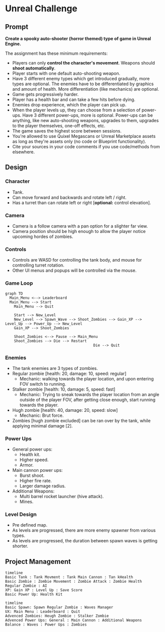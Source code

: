 # Unreal Challenge

## Prompt

**Create a spooky auto-shooter (horror themed) type of game in Unreal Engine.**

The assignment has these minimum requirements:

- Players can only **control the character's movement**. Weapons should **shoot automatically**.
- Player starts with one default auto-shooting weapon.
- Have 3 different enemy types which get introduced gradually, more types are optional. The enemies have to be differentiated by graphics and
amount of health. More differentiation (like mechanics) are optional.
- Game gets progressively harder.
- Player has a health bar and can take a few hits before dying.
- Enemies drop experience, which the player can pick up.
- When the player levels up, they can choose from a selection of
power-ups. Have 3 different power-ups, more is optional. Power-ups can
be anything, like new auto-shooting weapons, upgrades to them, upgrades
to the player themselves, one-off effects, etc.
- The game saves the highest score between sessions.
- You're allowed to use Quixel Megascans or Unreal Marketplace assets as
long as they're assets only (no code or Blueprint functionality).
- Cite your sources in your code comments if you use code/methods from elsewhere.

## Design

### Character

- Tank.
- Can move forward and backwards and rotate left / right.
- Has a turret  than can rotate left or right [**optional:** control elevation].

### Camera

- Camera is a follow camera with a pan option for a slighter far view.
- Camera position should be high enough to allow the player notice upcoming hordes of zombies.

### Controls

- Controls are WASD for controlling the tank body, and mouse for controlling turret rotation.
- Other UI menus and popups will be controlled via the mouse.

### Game Loop

```mermaid
graph TD
  Main_Menu <--> Leaderboard
  Main_Menu --> Start
	Main_Menu --> Quit
	
	Start --> New_Level
	New_Level --> Spawn_Wave --> Shoot_Zombies --> Gain_XP --> Level_Up --> Power_Up --> New_Level
	Gain_XP --> Shoot_Zombies 

	Shoot_Zombies <--> Pause --> Main_Menu
	Shoot_Zombies --> Die --> Restart
										Die --> Quit
```

### Enemies

- The tank enemies are 3 types of zombies.
- Regular zombie [health: 20, damage: 10, speed: regular]
    - Mechanic: walking towards the player location, and upon entering FOV switch to running.
- Stalker zombie [health: 10, damage: 5, speed: fast]
    - Mechanic: Trying to sneak towards the player location from an angle outside of the player FOV, after getting close enough, start running towards the player.
- Hugh zombie [health: 40, damage: 20, speed: slow]
    - Mechanic: Brut force.
- Zombies [hugh zombie excluded] can be ran over by the tank, while applying minimal damage [2].

### Power Ups

- General power ups:
    - Health kit.
    - Higher speed.
    - Armor.
- Main cannon power ups:
    - Burst shoot.
    - Higher fire rate.
    - Larger damage radius.
- Additional Weapons:
    - Multi barrel rocket launcher (hive attack).
    - Mines.

### Level Design

- Pre defined map.
- As levels are progressed, there are more enemy spawner from various types.
- As levels are progressed, the duration between spawn waves is getting shorter.

## Project Management

```mermaid
timeline
Basic Tank : Tank Movment : Tank Main Cannon : Tan kHealth
Basic Zombie : Zombie Movement : Zombie Attack : Zombie Health
Regular Zombie : AI 
XP: Gain XP : Level Up : Save Score
Basic Power Up: Health Kit
```

```mermaid
timeline
Basic Spawn: Spawn Regular Zombie : Waves Manager
UX: Main Menu : Leaderboard : Quit
Advenced Zombies: Heugh Zombie : Stalker Zombie
Advenced Power Ups: General : Main Cannon : Additional Weapons
Balance : Waves : Power Ups : Zombies
```
